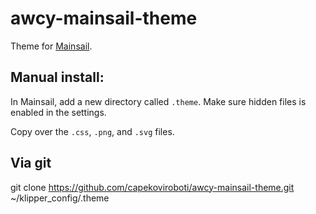 # awcy-mainsail-theme
 
Theme for [Mainsail](https://docs.mainsail.xyz/).


## Manual install:

In Mainsail, add a new directory called `.theme`. Make sure hidden files is enabled in the settings.

Copy over the `.css`, `.png`, and `.svg` files.

## Via git

git clone https://github.com/capekoviroboti/awcy-mainsail-theme.git ~/klipper_config/.theme
